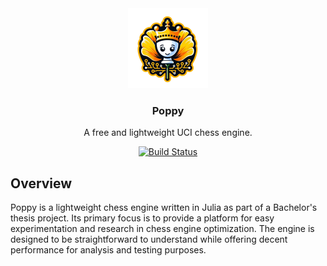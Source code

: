 <div align="center">

  <img src="https://github.com/aherbrich/Poppy.jl/blob/main/docs/poppy-logo.png" width="128" height="128">

  <h3>Poppy</h3>

  A free and lightweight UCI chess engine.

  [![Build Status](https://github.com/aherbrich/Poppy.jl/actions/workflows/CI.yml/badge.svg?branch=main)](https://github.com/aherbrich/Poppy.jl/actions/workflows/CI.yml?query=branch%3Amain)
  
</div>


## Overview

Poppy is a lightweight chess engine written in Julia as part of a Bachelor's thesis project. Its primary focus is to provide a platform for easy experimentation and research in chess engine optimization. The engine is designed to be straightforward to understand while offering decent performance for analysis and testing purposes.


[poppy-logo]: https://github.com/aherbrich/Poppy.jl/blob/main/docs/poppy-logo.png